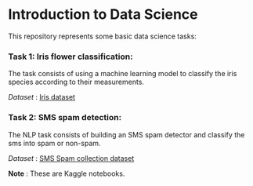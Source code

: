 # Introduction to Data Science

This repository represents some basic data science tasks:

### Task 1: Iris flower classification: 
The task consists of using a machine learning model to classify the iris species according to their measurements. 


*Dataset* : [Iris dataset](https://www.kaggle.com/datasets/saurabh00007/iriscsv)
### Task 2: SMS spam detection:
The NLP task consists of building an SMS spam detector and classify the sms into spam or non-spam.

*Dataset* : [SMS Spam collection dataset](https://www.kaggle.com/datasets/uciml/sms-spam-collection-dataset)


**Note** : These are Kaggle notebooks.

